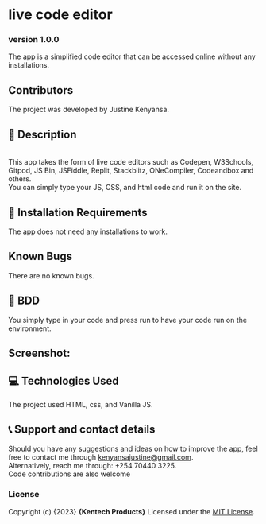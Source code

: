 # live code editor
### version 1.0.0
The app is a simplified code editor that can be accessed online without any installations.

## Contributors
The project was developed by Justine Kenyansa.

## :flashlight: Description
<br>
This app takes the form of live code editors such as Codepen, W3Schools, Gitpod, JS Bin, JSFiddle, Replit, Stackblitz, ONeCompiler, Codeandbox and others. <br> You can simply type your JS, CSS, and html code and run it on the site.

## :pushpin: Installation Requirements
The app does not need any installations to work.
## Known Bugs
There are no known bugs.
## :pushpin: BDD
You simply type in your code and press run to have your code run on the environment.  
## Screenshot:

## :computer: Technologies Used
 The project used HTML, css, and Vanilla JS.
 ## :telephone_receiver: Support and contact details
Should you have any suggestions and ideas on how to improve the app, feel free to contact me through kenyansajustine@gmail.com. <br>
Alternatively, reach me through: +254 70440 3225. <br>
Code contributions are also welcome
### License
Copyright (c) {2023} **{Kentech Products}**
Licensed under the [MIT License](LICENSE).